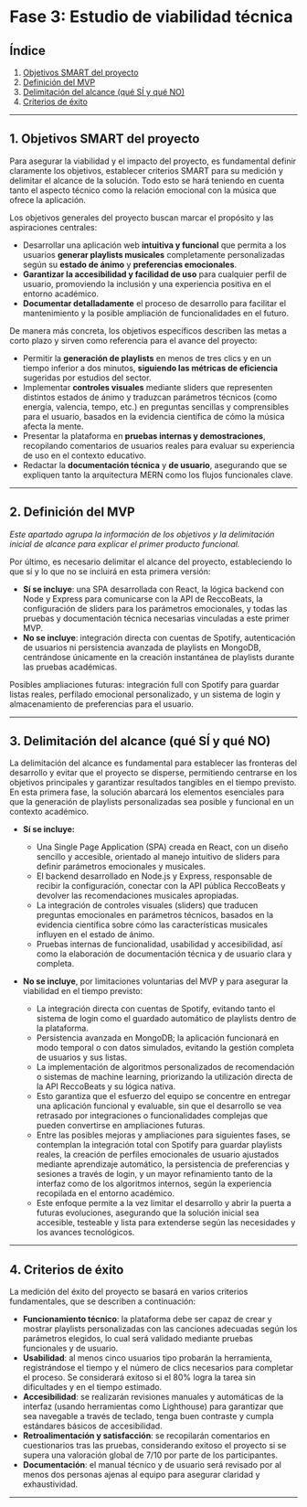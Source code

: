 # Fase 3: Estudio de viabilidad técnica

## Índice

1. [Objetivos SMART del proyecto](#1-objetivos-smart-del-proyecto)
2. [Definición del MVP](#2-definición-del-mvp)
3. [Delimitación del alcance (qué SÍ y qué NO)](#3-delimitación-del-alcance-qué-sí-y-qué-no)
4. [Criterios de éxito](#4-criterios-de-éxito)

---

## 1. Objetivos SMART del proyecto

Para asegurar la viabilidad y el impacto del proyecto, es fundamental definir claramente los objetivos, establecer criterios SMART para su medición y delimitar el alcance de la solución. Todo esto se hará teniendo en cuenta tanto el aspecto técnico como la relación emocional con la música que ofrece la aplicación.

Los objetivos generales del proyecto buscan marcar el propósito y las aspiraciones centrales:

- Desarrollar una aplicación web **intuitiva y funcional** que permita a los usuarios **generar playlists musicales** completamente personalizadas según su **estado de ánimo** y **preferencias emocionales**.
- **Garantizar la accesibilidad y facilidad de uso** para cualquier perfil de usuario, promoviendo la inclusión y una experiencia positiva en el entorno académico.
- **Documentar detalladamente** el proceso de desarrollo para facilitar el mantenimiento y la posible ampliación de funcionalidades en el futuro.

De manera más concreta, los objetivos específicos describen las metas a corto plazo y sirven como referencia para el avance del proyecto:
- Permitir la **generación de playlists** en menos de tres clics y en un tiempo inferior a dos minutos, **siguiendo las métricas de eficiencia** sugeridas por estudios del sector.​
- Implementar **controles visuales** mediante sliders que representen distintos estados de ánimo y traduzcan parámetros técnicos (como energía, valencia, tempo, etc.) en preguntas sencillas y comprensibles para el usuario, basados en la evidencia científica de cómo la música afecta la mente.​
- Presentar la plataforma en **pruebas internas y demostraciones**, recopilando comentarios de usuarios reales para evaluar su experiencia de uso en el contexto educativo.
- Redactar la **documentación técnica** y **de usuario**, asegurando que se expliquen tanto la arquitectura MERN como los flujos funcionales clave.

---

## 2. Definición del MVP

*Este apartado agrupa la información de los objetivos y la delimitación inicial de alcance para explicar el primer producto funcional.*

Por último, es necesario delimitar el alcance del proyecto, estableciendo lo que sí y lo que no se incluirá en esta primera versión:

- **Sí se incluye**: una SPA desarrollada con React, la lógica backend con Node y Express para comunicarse con la API de ReccoBeats, la configuración de sliders para los parámetros emocionales, y todas las pruebas y documentación técnica necesarias vinculadas a este primer MVP.
- **No se incluye**: integración directa con cuentas de Spotify, autenticación de usuarios ni persistencia avanzada de playlists en MongoDB, centrándose únicamente en la creación instantánea de playlists durante las pruebas académicas.

Posibles ampliaciones futuras: integración full con Spotify para guardar listas reales, perfilado emocional personalizado, y un sistema de login y almacenamiento de preferencias para el usuario.

---

## 3. Delimitación del alcance (qué SÍ y qué NO)

La delimitación del alcance es fundamental para establecer las fronteras del desarrollo y evitar que el proyecto se disperse, permitiendo centrarse en los objetivos principales y garantizar resultados tangibles en el tiempo previsto. En esta primera fase, la solución abarcará los elementos esenciales para que la generación de playlists personalizadas sea posible y funcional en un contexto académico.

- **Sí se incluye:**
  - Una Single Page Application (SPA) creada en React, con un diseño sencillo y accesible, orientado al manejo intuitivo de sliders para definir parámetros emocionales y musicales.
  - El backend desarrollado en Node.js y Express, responsable de recibir la configuración, conectar con la API pública ReccoBeats y devolver las recomendaciones musicales apropiadas.
  - La integración de controles visuales (sliders) que traducen preguntas emocionales en parámetros técnicos, basados en la evidencia científica sobre cómo las características musicales influyen en el estado de ánimo.​
  - Pruebas internas de funcionalidad, usabilidad y accesibilidad, así como la elaboración de documentación técnica y de usuario clara y completa.

- **No se incluye**, por limitaciones voluntarias del MVP y para asegurar la viabilidad en el tiempo previsto:
  - La integración directa con cuentas de Spotify, evitando tanto el sistema de login como el guardado automático de playlists dentro de la plataforma.
  - Persistencia avanzada en MongoDB; la aplicación funcionará en modo temporal o con datos simulados, evitando la gestión completa de usuarios y sus listas.
  - La implementación de algoritmos personalizados de recomendación o sistemas de machine learning, priorizando la utilización directa de la API ReccoBeats y su lógica nativa.
  - Esto garantiza que el esfuerzo del equipo se concentre en entregar una aplicación funcional y evaluable, sin que el desarrollo se vea retrasado por integraciones o funcionalidades complejas que pueden convertirse en ampliaciones futuras.
  - Entre las posibles mejoras y ampliaciones para siguientes fases, se contemplan la integración total con Spotify para guardar playlists reales, la creación de perfiles emocionales de usuario ajustados mediante aprendizaje automático, la persistencia de preferencias y sesiones a través de login, y un mayor refinamiento tanto de la interfaz como de los algoritmos internos, según la experiencia recopilada en el entorno académico.
  - Este enfoque permite a la vez limitar el desarrollo y abrir la puerta a futuras evoluciones, asegurando que la solución inicial sea accesible, testeable y lista para extenderse según las necesidades y los avances tecnológicos.​

---

## 4. Criterios de éxito

La medición del éxito del proyecto se basará en varios criterios fundamentales, que se describen a continuación:
- **Funcionamiento técnico**: la plataforma debe ser capaz de crear y mostrar playlists personalizadas con las canciones adecuadas según los parámetros elegidos, lo cual será validado mediante pruebas funcionales y de usuario.
- **Usabilidad**: al menos cinco usuarios tipo probarán la herramienta, registrándose el tiempo y el número de clics necesarios para completar el proceso. Se considerará exitoso si el 80% logra la tarea sin dificultades y en el tiempo estimado.
- **Accesibilidad**: se realizarán revisiones manuales y automáticas de la interfaz (usando herramientas como Lighthouse) para garantizar que sea navegable a través de teclado, tenga buen contraste y cumpla estándares básicos de accesibilidad.
- **Retroalimentación y satisfacción**: se recopilarán comentarios en cuestionarios tras las pruebas, considerando exitoso el proyecto si se supera una valoración global de 7/10 por parte de los participantes.
- **Documentación**: el manual técnico y de usuario será revisado por al menos dos personas ajenas al equipo para asegurar claridad y exhaustividad.

---

